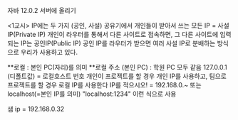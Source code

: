 자바 12.0.2 서버에 올리기

<1교시>
IP에는 두 가지 (공인, 사설)
공유기에서 개인들이 받아서 쓰는 모든 IP = 사설 IP(Private IP)
개인이 라우터를 통해서 다른 사이트로 접속하면, 그 다른 사이트에 입력되는 IP는 공인IP(Public IP)
공인 IP를 라우터가 받으면 여러 사설 IP로 분배하는 방식으로 우리가 사용하고 있다.  
  
**로컬 : 본인 PC(자리)를 의미
**로컬 주소 (본인 PC) : 학원 PC 모두 같음 127.0.0.1 (디폴트값) = 로컬호스트 번호 
개인이 프로젝트를 할 경우 개인 IP를 사용하고, 팀으로 프로젝트를 할 경우 로컬 IP를 사용한다
IP를 적으시오!
= 192.168.0.~ 또는 localhost(=본인 IP를 의미)
"localhost:1234" 이런 식으로 사용

샘 ip = 192.168.0.32
